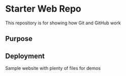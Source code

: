 # Starter Web Repo

This repository is for showing how Git and GitHub work

## Purpose

## Deployment

Sample website with plenty of files for demos